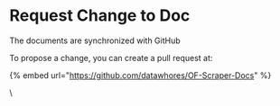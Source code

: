 # Request Change to Doc

The documents are synchronized with GitHub



To propose a change, you can create a pull request at:&#x20;

{% embed url="https://github.com/datawhores/OF-Scraper-Docs" %}

\
